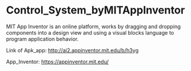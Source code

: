 # Control_System_byMITAppInventor
MIT App Inventor is an online platform, works by dragging and dropping components into a design view and using a visual blocks language to program application behavior.


Link of Apk_app:
http://ai2.appinventor.mit.edu/b/h3yg


App_Inventor:
https://appinventor.mit.edu/
